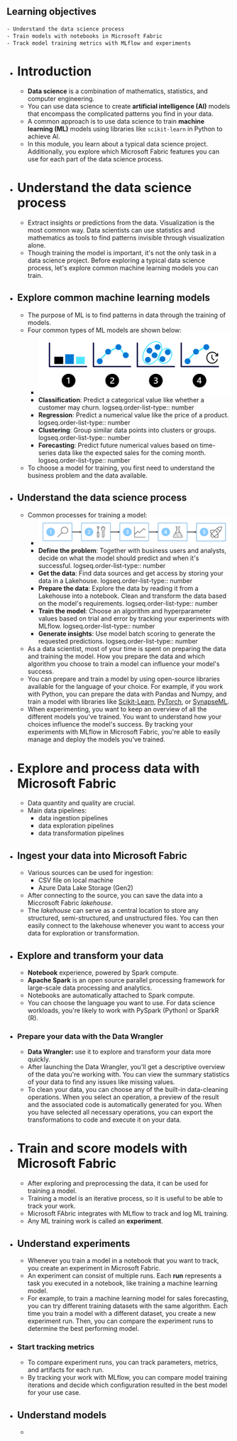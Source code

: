 ## Learning objectives
	- Understand the data science process
	- Train models with notebooks in Microsoft Fabric
	- Track model training metrics with MLflow and experiments
- # Introduction
	- **Data science** is a combination of mathematics, statistics, and computer engineering.
	- You can use data science to create **artificial intelligence (AI)** models that encompass the complicated patterns you find in your data.
	- A common approach is to use data science to train **machine learning (ML)** models using libraries like `scikit-learn` in Python to achieve AI.
	- In this module, you learn about a typical data science project. Additionally, you explore which Microsoft Fabric features you can use for each part of the data science process.
- # Understand the data science process
	- Extract insights or predictions from the data. Visualization is the most common way. Data scientists can use statistics and mathematics as tools to find patterns invisible through visualization alone.
	- Though training the model is important, it's not the only task in a data science project. Before exploring a typical data science process, let's explore common machine learning models you can train.
- ## Explore common machine learning models
	- The purpose of ML is to find patterns in data through the training of models.
	- Four common types of ML models are shown below:
		- ![machine-learning-tasks.png](../assets/machine-learning-tasks_1748444608753_0.png)
		- **Classification**: Predict a categorical value like whether a customer may churn.
		  logseq.order-list-type:: number
		- **Regression**: Predict a numerical value like the price of a product.
		  logseq.order-list-type:: number
		- **Clustering**: Group similar data points into clusters or groups.
		  logseq.order-list-type:: number
		- **Forecasting**: Predict future numerical values based on time-series data like the expected sales for the coming month.
		  logseq.order-list-type:: number
	- To choose a model for training, you first need to understand the business problem and the data available.
- ## Understand the data science process
	- Common processes for training a model:
		- ![data-science-process.png](../assets/data-science-process_1748444764317_0.png)
		- **Define the problem**: Together with business users and analysts, decide on what the model should predict and when it's successful.
		  logseq.order-list-type:: number
		- **Get the data**: Find data sources and get access by storing your data in a Lakehouse.
		  logseq.order-list-type:: number
		- **Prepare the data**: Explore the data by reading it from a Lakehouse into a notebook. Clean and transform the data based on the model's requirements.
		  logseq.order-list-type:: number
		- **Train the model**: Choose an algorithm and hyperparameter values based on trial and error by tracking your experiments with MLflow.
		  logseq.order-list-type:: number
		- **Generate insights**: Use model batch scoring to generate the requested predictions.
		  logseq.order-list-type:: number
	- As a data scientist, most of your time is spent on preparing the data and training the model. How you prepare the data and which algorithm you choose to train a model can influence your model's success.
	- You can prepare and train a model by using open-source libraries available for the language of your choice. For example, if you work with Python, you can prepare the data with Pandas and Numpy, and train a model with libraries like [Scikit-Learn](https://scikit-learn.org/stable/), [PyTorch](https://pytorch.org/), or [SynapseML](https://microsoft.github.io/SynapseML/).
	- When experimenting, you want to keep an overview of all the different models you've trained. You want to understand how your choices influence the model's success. By tracking your experiments with MLflow in Microsoft Fabric, you're able to easily manage and deploy the models you've trained.
- # Explore and process data with Microsoft Fabric
	- Data quantity and quality are crucial.
	- Main data pipelines:
		- data ingestion pipelines
		- data exploration pipelines
		- data transformation pipelines
- ## Ingest your data into Microsoft Fabric
	- Various sources can be used for ingestion:
		- CSV file on local machine
		- Azure Data Lake Storage (Gen2)
	- After connecting to the source, you can save the data into a Miccrosoft Fabric *lakehouse*.
	- The *lakehouse* can serve as a central location to store any structured, semi-structured, and unstructured files. You can then easily connect to the lakehouse 
	  whenever you want to access your data for exploration or transformation.
- ## Explore and transform your data
	- **Notebook** experience, powered by Spark compute.
	- **Apache Spark** is an open source parallel processing framework for large-scale data processing and analytics.
	- Notebooks are automatically attached to Spark compute.
	- You can choose the language you want to use. For data science workloads, you're likely to work with PySpark (Python) or SparkR (R).
- ### Prepare your data with the Data Wrangler
	- **Data Wrangler:** use it to explore and transform your data more quickly.
	- After launching the Data Wrangler, you'll get a descriptive overview of the data you're working with. You can view the summary statistics of your data to find any issues like missing values.
	- To clean your data, you can choose any of the built-in data-cleaning operations. When you select an operation, a preview of the result and the associated code is automatically generated for you. When you have selected all necessary operations, you can export the transformations to code and execute it on your data.
- # Train and score models with Microsoft Fabric
	- After exploring and preprocessing the data, it can be used for training a model.
	- Training a model is an iterative process, so it is useful to be able to track your work.
	- Microsoft FAbric integrates with MLflow to track and log ML training.
	- Any ML training work is called an **experiment**.
- ## Understand experiments
	- Whenever you train a model in a notebook that you want to track, you create an experiment in Microsoft Fabric.
	- An experiment can consist of multiple runs. Each **run** represents a task you executed in a notebook, like training a machine learning model.
	- For example, to train a machine learning model for sales forecasting, you can try different training datasets with the same algorithm. Each time you train a model with a different dataset, you create a new experiment run. Then, you can compare the experiment runs to determine the best performing model.
- ### Start tracking metrics
	- To compare experiment runs, you can track parameters, metrics, and artifacts for each run.
	- By tracking your work with MLflow, you can compare model training iterations and decide which configuration resulted in the best model for your use case.
- ## Understand models
	-